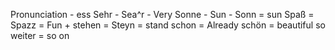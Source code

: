 Pronunciation - ess
Sehr - Sea^r - Very
Sonne - Sun -
Sonn = sun
Spaß = Spazz = Fun +
stehen = Steyn = stand
schon = Already
schön = beautiful
so weiter = so on

